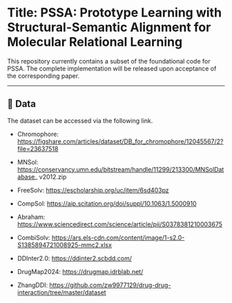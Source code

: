 # Title: PSSA: Prototype Learning with Structural-Semantic Alignment for Molecular Relational Learning

This repository currently contains a subset of the foundational code for PSSA. The complete implementation will be released upon acceptance of the corresponding paper.

---

## 🔧 Data

The dataset can be accessed via the following link.

- Chromophore: https://figshare.com/articles/dataset/DB_for_chromophore/12045567/2?file=23637518

- MNSol: https://conservancy.umn.edu/bitstream/handle/11299/213300/MNSolDatabase_ v2012.zip

- FreeSolv: https://escholarship.org/uc/item/6sd403pz

- CompSol: https://aip.scitation.org/doi/suppl/10.1063/1.5000910

- Abraham: https://www.sciencedirect.com/science/article/pii/S0378381210003675

- CombiSolv: https://ars.els-cdn.com/content/image/1-s2.0-S1385894721008925-mmc2.xlsx

- DDInter2.0: https://ddinter2.scbdd.com/

- DrugMap2024: https://drugmap.idrblab.net/

- ZhangDDI: https://github.com/zw9977129/drug-drug-interaction/tree/master/dataset
